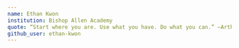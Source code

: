```yaml
---
name: Ethan Kwon
institution: Bishop Allen Academy
quote: “Start where you are. Use what you have. Do what you can.” —Arthur Ashe
github_user: ethan-kwon
---
```

